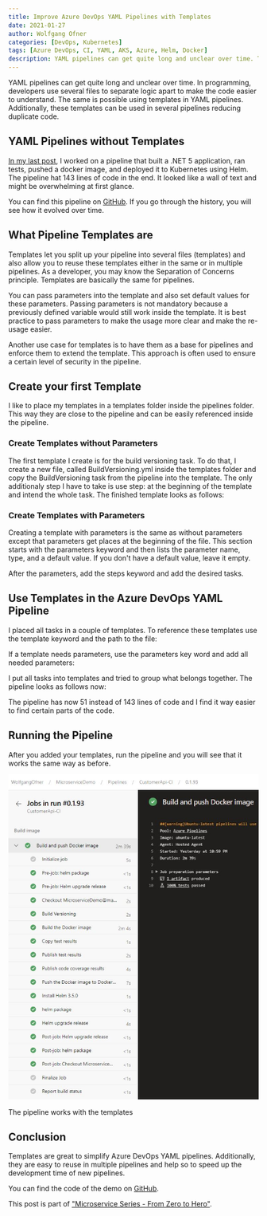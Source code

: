 ```yaml
---
title: Improve Azure DevOps YAML Pipelines with Templates
date: 2021-01-27
author: Wolfgang Ofner
categories: [DevOps, Kubernetes]
tags: [Azure DevOps, CI, YAML, AKS, Azure, Helm, Docker]
description: YAML pipelines can get quite long and unclear over time. Templates can be used in several pipelines reducing duplicate code.
---
```


YAML pipelines can get quite long and unclear over time. In programming, developers use several files to separate logic apart to make the code easier to understand. The same is possible using templates in YAML pipelines. Additionally, these templates can be used in several pipelines reducing duplicate code.

## YAML Pipelines without Templates

[In my last post](/deploy-kubernetes-azure-devops), I worked on a pipeline that built a .NET 5 application, ran tests, pushed a docker image, and deployed it to Kubernetes using Helm. The pipeline hat 143 lines of code in the end. It looked like a wall of text and might be overwhelming at first glance.

<script src="https://gist.github.com/WolfgangOfner/930afa356112ef2caf15d863c17a3e49.js"></script>

You can find this pipeline on <a href="https://github.com/WolfgangOfner/MicroserviceDemo/blob/master/CustomerApi/pipelines/CustomerApi-CI.yml" target="_blank" rel="noopener noreferrer">GitHub</a>. If you go through the history, you will see how it evolved over time.

## What Pipeline Templates are 

Templates let you split up your pipeline into several files (templates) and also allow you to reuse these templates either in the same or in multiple pipelines. As a developer, you may know the Separation of Concerns principle. Templates are basically the same for pipelines. 

You can pass parameters into the template and also set default values for these parameters. Passing parameters is not mandatory because a previously defined variable would still work inside the template. It is best practice to pass parameters to make the usage more clear and make the re-usage easier.

Another use case for templates is to have them as a base for pipelines and enforce them to extend the template. This approach is often used to ensure a certain level of security in the pipeline.

## Create your first Template

I like to place my templates in a templates folder inside the pipelines folder. This way they are close to the pipeline and can be easily referenced inside the pipeline.

### Create Templates without Parameters

The first template I create is for the build versioning task. To do that, I create a new file, called BuildVersioning.yml inside the templates folder and copy the BuildVersioning task from the pipeline into the template. The only additionaly step I have to take is use step: at the beginning of the template and intend the whole task. The finished template looks as follows:

<script src="https://gist.github.com/WolfgangOfner/72708ad4760695e7da8138451bf3936c.js"></script>

### Create Templates with Parameters

Creating a template with parameters is the same as without parameters except that parameters get places at the beginning of the file. This section starts with the parameters keyword and then lists the parameter name, type, and a default value. If you don't have a default value, leave it empty.

<script src="https://gist.github.com/WolfgangOfner/a3aa8e09ac88333f0d3ddd44bf75a4fe.js"></script>

After the parameters, add the steps keyword and add the desired tasks.

## Use Templates in the Azure DevOps YAML Pipeline

I placed all tasks in a couple of templates. To reference these templates use the template keyword and the path to the file:

<script src="https://gist.github.com/WolfgangOfner/754474f9c3bce6355281e5b9064a98e6.js"></script>

If a template needs parameters, use the parameters key word and add all needed parameters:

<script src="https://gist.github.com/WolfgangOfner/7e6d7f9ddec6dd1817ddca215b4e23e8.js"></script>

I put all tasks into templates and tried to group what belongs together. The pipeline looks as follows now:

<script src="https://gist.github.com/WolfgangOfner/1722a650a642897cf0699b86733e7640.js"></script>

The pipeline has now 51 instead of 143 lines of code and I find it way easier to find certain parts of the code. 

## Running the Pipeline

After you added your templates, run the pipeline and you will see that it works the same way as before.

<div class="col-12 col-sm-10 aligncenter">
  <a href="/assets/img/posts/2021/01/The-pipeline-works-with-the-templates.jpg"><img loading="lazy" src="/assets/img/posts/2021/01/The-pipeline-works-with-the-templates.jpg" alt="The pipeline works with the templates" /></a>
  
  <p>
   The pipeline works with the templates
  </p>
</div>

## Conclusion

Templates are great to simplify Azure DevOps YAML pipelines. Additionally, they are easy to reuse in multiple pipelines and help so to speed up the development time of new pipelines.

You can find the code of the demo on <a href="https://github.com/WolfgangOfner/MicroserviceDemo" target="_blank" rel="noopener noreferrer">GitHub</a>.

This post is part of ["Microservice Series - From Zero to Hero"](/microservice-series-from-zero-to-hero).